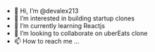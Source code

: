 - 👋 Hi, I’m @devalex213
- 👀 I’m interested in building startup clones
- 🌱 I’m currently learning Reactjs
- 💞️ I’m looking to collaborate on uberEats clone
- 📫 How to reach me ...

<!---
devalex213/devalex213 is a ✨ special ✨ repository because its `README.md` (this file) appears on your GitHub profile.
You can click the Preview link to take a look at your changes.
--->
